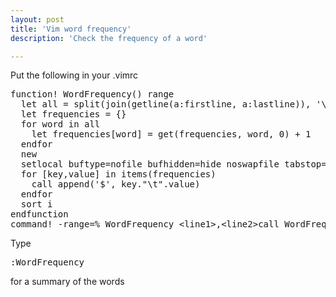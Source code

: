 ```yaml
---
layout: post
title: 'Vim word frequency'
description: 'Check the frequency of a word'

---
```


Put the following in your .vimrc

<pre>
function! WordFrequency() range
  let all = split(join(getline(a:firstline, a:lastline)), '\A\+')
  let frequencies = {}
  for word in all
    let frequencies[word] = get(frequencies, word, 0) + 1
  endfor
  new
  setlocal buftype=nofile bufhidden=hide noswapfile tabstop=20
  for [key,value] in items(frequencies)
    call append('$', key."\t".value)
  endfor
  sort i
endfunction
command! -range=% WordFrequency &lt;line1&gt;,&lt;line2&gt;call WordFrequency()
</pre>


Type 
<pre>
:WordFrequency 
</pre>

for a summary of the words
